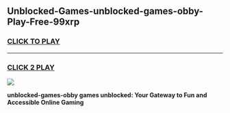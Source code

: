 
## Unblocked-Games-unblocked-games-obby-Play-Free-99xrp
<h3>
<a href="https://premium76.site?title=unblocked-games-obby&ref=17A">CLICK TO PLAY</a></h3>
<hr>

<h3>
<a href="https://premium76.site?title=unblocked-games-obby&ref=17A">CLICK 2 PLAY</a>
  
</h3>

<a href="https://premium76.site?title=unblocked-games-obby&ref=17A"><img src="https://clearcache.store/games.png"></a>


**unblocked-games-obby games unblocked: Your Gateway to Fun and Accessible Online Gaming**
